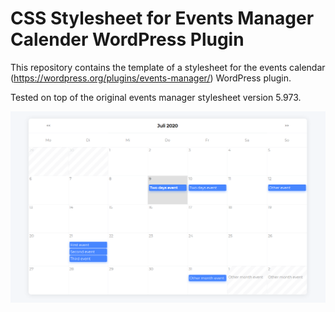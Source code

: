 # CSS Stylesheet for Events Manager Calender WordPress Plugin
This repository contains the template of a stylesheet for the events calendar (https://wordpress.org/plugins/events-manager/) WordPress plugin.

Tested on top of the original events manager stylesheet version 5.973.

![Style preview](preview.png)
